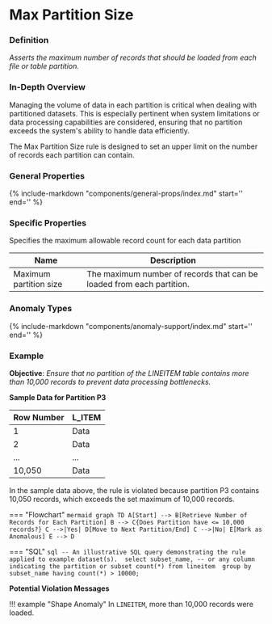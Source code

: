 # Max Partition Size

### Definition

*Asserts the maximum number of records that should be loaded from each file or table partition.*

### In-Depth Overview

Managing the volume of data in each partition is critical when dealing with partitioned datasets. This is especially pertinent when system limitations or data processing capabilities are considered, ensuring that no partition exceeds the system's ability to handle data efficiently.

The Max Partition Size rule is designed to set an upper limit on the number of records each partition can contain.

### General Properties

{%
    include-markdown "components/general-props/index.md"
    start='<!-- coverage-only--start -->'
    end='<!-- coverage-only--end -->'
%}

### Specific Properties

Specifies the maximum allowable record count for each data partition

| Name                              | Description |
|-----------------------------------|-------------|
| <div class="text-primary">Maximum partition size</div> | The maximum number of records that can be loaded from each partition. |

### Anomaly Types

{%
    include-markdown "components/anomaly-support/index.md"
    start='<!-- shape-only--start -->'
    end='<!-- shape-only--end -->'
%}

### Example

**Objective**: *Ensure that no partition of the LINEITEM table contains more than 10,000 records to prevent data processing bottlenecks.*

**Sample Data for Partition P3**

| Row Number | L_ITEM |
|------------|--------|
| 1          | Data   |
| 2          | Data   |
| ...        | ...    |
| 10,050     | Data   |

In the sample data above, the rule is violated because partition P3 contains 10,050 records, which exceeds the set maximum of 10,000 records.

=== "Flowchart"
    ```mermaid
    graph TD
    A[Start] --> B[Retrieve Number of Records for Each Partition]
    B --> C{Does Partition have <= 10,000 records?}
    C -->|Yes| D[Move to Next Partition/End]
    C -->|No| E[Mark as Anomalous]
    E --> D
    ```

=== "SQL"
    ```sql
    -- An illustrative SQL query demonstrating the rule applied to example dataset(s). 
    select
        subset_name, -- or any column indicating the partition or subset
        count(*)
    from lineitem 
    group by subset_name
    having count(*) > 10000;
    ```

**Potential Violation Messages**

!!! example "Shape Anomaly"
    In `LINEITEM`, more than 10,000 records were loaded.
